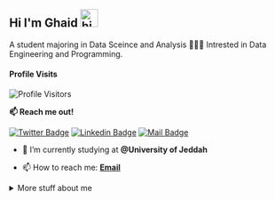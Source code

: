 ## Hi I'm Ghaid <img src="https://user-images.githubusercontent.com/1303154/88677602-1635ba80-d120-11ea-84d8-d263ba5fc3c0.gif" width="32px" height ="32px" alt="hi">

A student majoring in Data Sceince and Analysis 👩🏻‍💻 Intrested in Data Engineering and Programming.

#### Profile Visits 
![Profile Visitors](https://visitor-badge.glitch.me/badge?page_id=UnknownBonita.UnknownBonita)

**:mailbox: Reach me out!**

[![Twitter Badge](https://img.shields.io/twitter/follow/ghaidesbonita?logo=twitter&style=for-the-badge&https://twitter.com/ghaidesbonita)](https://twitter.com/ghaidesbonita) [![Linkedin Badge](https://img.shields.io/badge/-Linkedin-0e76a8?style=for-the-badge&labelColor=0e76a8&logo=linkedin&logoColor=white)](https://www.linkedin.com/in/ghaid-althobaity/)  [![Mail Badge](https://img.shields.io/badge/-Email-c0392b?style=for-the-badge&labelColor=c0392b&logo=gmail&logoColor=white)](mailto:gealthobaity@gmail.com)


- 🔭 I’m currently studying at **@University of Jeddah**


- 📫 How to reach me: **[Email](mailto:gealthobaity@gmail.com)**

<details>
<summary>
  More stuff about me
</summary>

  
#### Github Stats

![UnknownBonita's github stats](https://github-readme-stats.vercel.app/api?username=UnknownBonita&count_private=true&theme=nightowl&hide=contribs&show_icons=true,prs)

[![Top Langs](https://github-readme-stats.vercel.app/api/top-langs/?username=UnknownBonita&langs_count=7&layout=compact)](https://github.com/anuraghazra/github-readme-stats)

</details>
